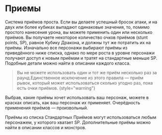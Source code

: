 # Приемы

Система приёмов проста. Если вы делаете успешный бросок атаки, и на двух
или более кубиках выпадают одинаковые значения, то, помимо простого
нанесения урона, вы можете применить один или несколько приёмов. Вы
получаете некоторое количество очков приёмов (stunt points, SP), равное
Кубику Дракона, и должны тут же потратить их на приёмы. Изначально все
персонажи выбирают приёмы из приведённого ниже списка, однако по мере
роста в уровне персонажи получают доступ к новым приёмам и тратят на
стандартные меньше SP. Подобные детали можно найти в описании каждого
класса.

> Вы не можете использовать один и тот же приём несколько раз за раунд.Единственное исключение из этого правила — приём рывок, который может использоваться сколько угодно раз, пока есть очки приёмов.
{style="warning"}

Выбрав, какие приёмы хочет использовать ваш персонаж, можете в красках
описать, как ваш персонаж их применяет. Очерёдность применения приёмов —
произвольный.

Приёмы из списка Стандартных Приёмов могут использоваться любым
персонажем, у которого хватает SP. Дополнительные приёмы можно найти в
описании классов и монстров.

[//]: # (todo переделать на что то другое)
[//]: # ()
[//]: # (Таблица стандартных приемов)

[//]: # ({collapsible="true"  default-state="collapsed" collapsed-title="Таблица значений преимуществ"})

[//]: # (:)

[//]: # ()
[//]: # (| Стоимость в SP | Название            | Описание приёма                                                                                                                                                                                                                                                                                                                                                                                                                                                                                                                                                                                                                                                                           |)

[//]: # (|----------------|---------------------|-------------------------------------------------------------------------------------------------------------------------------------------------------------------------------------------------------------------------------------------------------------------------------------------------------------------------------------------------------------------------------------------------------------------------------------------------------------------------------------------------------------------------------------------------------------------------------------------------------------------------------------------------------------------------------------------|)

[//]: # (| 1+             | стырывокчка         | Вы можете передвинуть себя или цель атаки в любом направлении на 2 ярда за каждый потраченный SP.                                                                                                                                                                                                                                                                                                                                                                                                                                                                                                                                                                                         |)

[//]: # (| 1              | быстрая перезарядка | Вы можете немедленно перезарядить дальнобойное оружие.                                                                                                                                                                                                                                                                                                                                                                                                                                                                                                                                                                                                                                    |)

[//]: # (| 1              | Быть Настороже      | Вы тратите время на то, чтобы оглядеться и понять, что происходит вокруг. Сделайте бросок на Восприятие с любым фокусом, который выберите, против сложности 11. Если бросок успешный, ДМ обрисовывает ситуацию на поле боя, особенно какие-то детали, ускользнувшие от вашего внимания, или даёт вам бонус +1 к следующему броску, который вы сделаете. Этот бонус не складывается ни с одним другим бонусом, кроме бонуса фокуса, и должен прибавляться к следующему броску, который вы сделаете &#40;даже если это встречный бросок при попытке воспротивиться какомуто действию противника&#41;, и вы теряете данный бонус, если не использовали до того, как снова настанет ваш черёд ходить. |)

[//]: # (| 2              | Сбить с ног         | Вы сбиваете врага с ног. Любой персонаж, атакующий сбитого с ног врага получает +1 к броску атаки                                                                                                                                                                                                                                                                                                                                                                                                                                                                                                                                                                                         |)

[//]: # (| 2              | Защитная стойка     | Атаковав, вы встали в защитную стойку. Вы получаете бонус +2 к Защите до начала следующего хода.                                                                                                                                                                                                                                                                                                                                                                                                                                                                                                                                                                                          |)

[//]: # (| 2              | Обезоруживание      | Вы попытались выбить из рук цели оружие в ближнем бою. Вы с вашим противником должны сделать встречные броски атаки. Эти броски не дают никаких SP. Если ваш бросок оказался удачным, вы выбиваете оружие у врага и отбрасываете его на 1к6 + Сила ярдов в том направлении, которое вы укажите.                                                                                                                                                                                                                                                                                                                                                                                           |)

[//]: # (| 2              | Мощный удар         | Ваша атака наносит дополнительные 1к6 урона.                                                                                                                                                                                                                                                                                                                                                                                                                                                                                                                                                                                                                                              |)

[//]: # (| 2              | Пробивание брони    | Вы находите слабое место в доспехе противника. Против этой атаки его класс брони уменьшается вдвое                                                                                                                                                                                                                                                                                                                                                                                                                                                                                                                                                                                        |)

[//]: # (| 2              | Насмешка            | Вы оскорбляете или отвлекаете одного из противников, находящихся не далее 10 ярдов от вас. Вы должны сделать встречный бросок на ваше Общение &#40;Обман&#41; против Воли &#40;Самоконтроль&#41; цели. Если вы выигрываете, цель получает штраф -1 к броскам атаки и заклинаний в свой следующий ход.                                                                                                                                                                                                                                                                                                                                                                                                     |)

[//]: # (| 2              | Угроза              | Вы принимаете угрожающую позу, бросая вызов противнику, находящегося не далее 10 ярдов от вас. Вы должны сделать встречный бросок на вашу Силу &#40;Запугивание&#41; против Воли &#40;Самоконтроль&#41; цели. Если вы выиграли, он должен на следующий ход атаковать именно вас любым способом &#40;заклинанием, атакой дальнего или ближнего боя, и т.д.&#41;                                                                                                                                                                                                                                                                                                                                                    |)

[//]: # (| 2              | Молниеносная атака  | Вы можете снова атаковать прежнюю цель либо другую в поле зрения и досягаемости. Чтобы сделать вторую дальнобойную атаку, ваше оружие должно быть заряжено. Если у вас выпадают одинаковые числа, вы больше не получаете SP.                                                                                                                                                                                                                                                                                                                                                                                                                                                              |)

[//]: # (| 3              | Двойная атака       | Ваша атака настолько сильна, что поражает две цели. Во-первых, выберите вторую цель. Она должна соседствовать с вами или, если вы используете дальнобойное оружие, находиться не далее 6 ярдов от прежней цели. Для расчёта попадания по второй цели используйте предыдущий бросок атаки &#40;иными словами, за один бросок вы атакуете две цели&#41;. Попав во вторую цель, вы рассчитываете нанесённый ей урон обычным способом.                                                                                                                                                                                                                                                                |)

[//]: # (| 4              | Перехват инициативы | Ваша атака задаёт новый темп битве. Вы поднимаетесь на верх списка инициатив. Таким образом, вы можете сделать свой ход раньше остальных, кто сражается. Вы остаётесь на вершине списка, пока инициативу не перехватит кто-то другой.                                                                                                                                                                                                                                                                                                                                                                                                                                                     |)

[//]: # (| 5              | Смертельный удар    | Ваша атака причиняет дополнительные 2к6 урона.                                                                                                                                                                                                                                                                                                                                                                                                                                                                                                                                                                                                                                            |)

[//]: # ()
[//]: # (Таблица стандартных приемов магии)

[//]: # ({collapsible="true"  default-state="collapsed" collapsed-title="Таблица значений преимуществ"})

[//]: # (:)

[//]: # ()
[//]: # (| Стоимость в SP | Название               | Описание приёма                                                                                                                                                                                                                                                                                                    |)

[//]: # (|----------------|------------------------|--------------------------------------------------------------------------------------------------------------------------------------------------------------------------------------------------------------------------------------------------------------------------------------------------------------------|)

[//]: # (| 1-3            | Могучее колдовство     | Поднимите Магическую Силу вашего заклинания на 1 за каждый потраченный SP, максимум до 3.                                                                                                                                                                                                                          |)

[//]: # (| 2              | Умелое колдовство      | Снизьте стоимость заклинания в MP на 1. Этот приём может опустить её до 0.                                                                                                                                                                                                                                         |)

[//]: # (| 2              | Мощное колдовство      | Если заклинание наносит урон, то одна цель заклинания на ваш выбор получает дополнительные к6 урона                                                                                                                                                                                                                |)

[//]: # (| 3              | Щит маны               | Вы используете остатки маны заклинания на то, чтобы создать щит, дающий временную защиту. Вы получаете +2 к Защите до начала следующего хода.                                                                                                                                                                      |)

[//]: # (| 4              | Быстрое колдовство     | После того, как вы прочитали данное заклинание, вы немедленно можете сотворить другое заклинание. Время чтения второго заклинания должно быть равным большому или малому действию. Если вы выбрасываете два одинаковых числа в броске на второе заклинание, то никаких SP не получаете.                            |)

[//]: # (| 4              | Грандиозное заклинание | Заклинание действует куда более драматично, чем обычно. До начала следующего хода каждый, кто попытался атаковать вашего героя в ближнем бою, должен сделать успешный бросок на Волю &#40;Отвага&#41;. Сложность равна 10 + ваша Магия. Тот, кто завалил бросок, вместо атаки должен сделать действие защиты или движения. |)

[//]: # ()
[//]: # (Таблица сложных приемов магии)

[//]: # ({collapsible="true"  default-state="collapsed" collapsed-title="Таблица значений преимуществ"})

[//]: # (:)

[//]: # ()
[//]: # (| Стоимость в SP | Название                   | Описание приёма                                                                                                                                                                                                                                                                                                                                                                                                     |)

[//]: # (|----------------|----------------------------|---------------------------------------------------------------------------------------------------------------------------------------------------------------------------------------------------------------------------------------------------------------------------------------------------------------------------------------------------------------------------------------------------------------------|)

[//]: # (| 1              | Волшебное предвидение      | Ваши обширные познания в магических искусствах помогают вам. Сделайте бросок на Магию с любым фокусом на ваш выбор против сложности 11. Если он успешный, вы узнаёте некую деталь текущей сцены, касающуюся магии, или получаете +1 к броску на какое-либо связанное с магией действие до конца вашего следующего хода.                                                                                             |)

[//]: # (| 1              | Волшебное преимущество     | Цель заклинания получает штраф -1 к броскам на сопротивление вашим заклинаниям до вашего следующего хода                                                                                                                                                                                                                                                                                                            |)

[//]: # (| 1+             | Отталкивающее заклинание   | Если заклинание наносит урон, вы можете сдвинуть цель на 2 ярда в любом направлении за каждый потраченный 1 SP.                                                                                                                                                                                                                                                                                                     |)

[//]: # (| 1+             | Волшебная Броня            | Используя оставшуюся от заклинания ману, вы создаёте вокруг вас защитное поле, и получаете Класс Брони, равный количеству потраченных SP, до вашего следующего ход                                                                                                                                                                                                                                                  |)

[//]: # (| 3              | Продолжительное заклинание | Если заклинание имеет определённую продолжительность действия, удвойте срок, какой оно действует, без дополнительной траты маны. Например, каменная броня будет действовать дополнительный час, руна паралича-- 2к3 раунда, и так далее.                                                                                                                                                                            |)

[//]: # (| 4              | Волна маны                 | Сразу же после колдовства заклинания вы восстанавливаете 1к6 маны                                                                                                                                                                                                                                                                                                                                                   |)

[//]: # (| 4              | Искусное колдовство        | Уменьшите цену в MP заклинания на 2. Это может снизить количество расходуемой маны до 0.                                                                                                                                                                                                                                                                                                                            |)

[//]: # (| 4              | Расщеплённое заклинание    | Если заклинание действует только на одну цель, вы можете распространить его и на вторую, если она находится в зоне досягаемости заклинаниями и не далее 6 ярдов от первоначальной цели. Дополнительная мана не тратится. Броски на сопротивление заклинанию каждая цель делает отдельно.                                                                                                                            |)

[//]: # (| 5              | Разбивающая магия          | Ваша магия столь сильна, что, в добавление к обычным эффектам заклинания, может разбить иные чары, наложенные на цель  сделайте бросок на Магию &#40;Дух&#41; против Силы Магии одного из магических эффектов, лежащих на ней. В случае успеха вы снимаете эти чары, в то время как провал не имеет никаких последствий &#40;само заклинание действует, как обычно&#41;. Дубли на этом броске не дают дополнительных очков приёмов. |)

[//]: # (| 5              | Смертоносное заклинание    | Если заклинание наносит урон, одна из целей заклинания получает дополнительные 2к6 урона. Альтернативный вариант — все цели заклинания получают дополнительный 1к6 урона.                                                                                                                                                                                                                                           |)

[//]: # (| 6              | Проникающее заклинание     | Если заклинание причиняет какой либо урон, весь урон, которой оно нанесёт в данном раунде, становится проникающим, игнорируя класс брони цели.                                                                                                                                                                                                                                                                      |)

[//]: # ()
[//]: # (Таблица приемов магии созидания)

[//]: # ({collapsible="true"  default-state="collapsed" collapsed-title="Таблица значений преимуществ"})

[//]: # (:)

[//]: # ()
[//]: # (| Стоимость в SP | Название                  | Описание приёма                                                                                                                                   |)

[//]: # (|----------------|---------------------------|---------------------------------------------------------------------------------------------------------------------------------------------------|)

[//]: # (| 1              | Усиливающее заклинание    | Один союзник не далее двух ярдов от вас получает бонус +1 к Силе до начала вашего следующего хода.                                                |)

[//]: # (| 1              | Ускоряющее заклинание     | Один союзник не далее 2 ярдов от вас получает бонус +1 к урону до начала вашего следующего хода.                                                  |)

[//]: # (| 1+             | Укрепляющее заклинание    | Вы или один союзник не далее 2 ярдов от вас получает одну единицу Здоровья за каждое потраченное SP. Здоровье цели заклинания должно быть выше 0. |)

[//]: # (| 2              | Укрепляющее заклинание    | Союзник, находящийся не далее 10 ярдов от вас, чьё Здоровье равно 0, не учитывает этот раунд при расчетах, через какое время он умрёт             |)

[//]: # (| 3              | Поддерживающее заклинание | Вы получаете +1 к Силе Магии следующего заклинания, которое вы сотворите до конца вашего следующего хода.                                         |)

[//]: # ()
[//]: # (Таблица приемов магии элементов)

[//]: # ({collapsible="true"  default-state="collapsed" collapsed-title="Таблица значений преимуществ"})

[//]: # (:)

[//]: # ()
[//]: # (| Стоимость в SP | Название               | Описание приёма                                                                                                                                                                                                                       |)

[//]: # (|----------------|------------------------|---------------------------------------------------------------------------------------------------------------------------------------------------------------------------------------------------------------------------------------|)

[//]: # (| 2              | Ослепляющее заклинание | В добавление ко всем эффектам заклинания, цель получает штраф -1 на все броски, предполагающие использование зрения &#40;в том числе и на атаки&#41; до начала вашего следующего хода                                                         |)

[//]: # (| 3              | Самосожжение           | Ваша магия заставляет вас вспыхнуть. Вам это не причиняет вреда, однако до начала следующего раунда любой, кто попытается дотронуться до вас или атаковать в ближнем бою, получает 1к6+1 урона                                        |)

[//]: # (| 3              | Толстокожий            | Ваша кожа на короткое время становится более толстой, благодаря чему до начала следующего хода ваш Класс Брони повышается на 1. Этот приём не имеет никакого эффекта, если на вас уже наложено заклинание, повышающее ваш Класс Брони |)

[//]: # (| 4              | Электрическая дуга     | Из вашего тела бьют заряды электричества, нанося 1 проникающего энергетического урона всем врагам в радиусе 2 ярдов от вас.                                                                                                           |)

[//]: # ()
[//]: # (Таблица приемов магии энтропии)

[//]: # ({collapsible="true"  default-state="collapsed" collapsed-title="Таблица значений преимуществ"})

[//]: # (:)

[//]: # ()
[//]: # (| Стоимость в SP | Название                | Описание приёма                                                                                                                                                                                                                                            |)

[//]: # (|----------------|-------------------------|------------------------------------------------------------------------------------------------------------------------------------------------------------------------------------------------------------------------------------------------------------|)

[//]: # (| 1              | Пожирающий голод        | Если персонаж не далее 10 ярдов от вас умирает в этом раунде, вы восстанавливаете 1к6 маны. Заметьте, что вы восстанавливаете только потраченную ману  вы не получаете очков маны сверх максимума.                                                         |)

[//]: # (| 2              | Малое проклятье         | Цель получает штраф -1 к Защите до начала вашего следующего хода.                                                                                                                                                                                          |)

[//]: # (| 3              | Свинцовые ноги          | Цель вашего заклинания на некоторое время чувствует себя измотанной. Цель получает штраф -1 к Скорости до начала вашего следующего хода                                                                                                                    |)

[//]: # (| 3+             | Благословление энтропии | Цель теряет единицу Здоровья, а вы восстанавливаете такое же количество. Заметьте, что восстанавливается лишь то здоровье, которое вы потеряли  выше максимума Здоровье не поднимается. Этот приём можно использовать дважды за ход, если у вас хватает SP |)

[//]: # ()
[//]: # (Таблица приемов магии духа)

[//]: # ({collapsible="true"  default-state="collapsed" collapsed-title="Таблица значений преимуществ"})

[//]: # (:)

[//]: # ()
[//]: # (| Стоимость в SP | Название               | Описание приёма                                                                                                                                                                                                                                                                                                   |)

[//]: # (|----------------|------------------------|-------------------------------------------------------------------------------------------------------------------------------------------------------------------------------------------------------------------------------------------------------------------------------------------------------------------|)

[//]: # (| 1+             | Духовный щит           | Вы используете остатки маны, чтобы защитить себя. До начала вашего следующего хода любой приём колдовства &#40;неважно, помогает он союзникам или наносит вред противникам&#41;, который стоит меньшее или равное количество SP, чем затраченное на этот приём, не действует на вас. На остальных он действует как обычно |)

[//]: # (| 2              | Сбить с ног            | Цель вашего заклинания падает с ног. Каждый персонаж, который делает атаку ближнего боя против лежащего на земле врага, получает бонус +1 к броску атаки                                                                                                                                                          |)

[//]: # (| 3+             | Ослабляющее заклинание | Если цель колдовства — заклинатель, то он теряет 1 MP. Этот приём можно использовать дважды за ход, если у вас хватает SP                                                                                                                                                                                         |)

[//]: # ()
[//]: # ()
